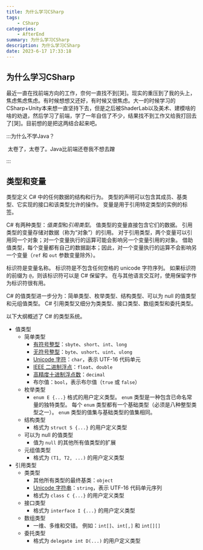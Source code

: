 ```yaml
---
title: 为什么学习CSharp
tags: 
    - CSharp
categories: 
    - AfterEnd
summary: 为什么学习CSharp
description: 为什么学习CSharp
date: 2023-6-17 17:33:18
---
```




## 为什么学习CSharp

最近一直在找前端方向的工作，奈何一直找不到[哭]。现实的重压到了我的头上，焦虑焦虑焦虑。有时候想想又还好，有时候又很焦虑。大一的时候学习的CSharp+Unity本来想一直坚持下去，但是之后被ShaderLab以及美术、建模啥的啥的劝退，然后学习了前端，学了一年自信了不少，结果找不到工作又给我打回去了[哭]。目前想的是把这两结合起来吧。

:::为什么不学Java？

​	太卷了，太卷了。Java比前端还卷我不想去蹭

:::



## 类型和变量

类型定义 C# 中的任何数据的结构和行为。 类型的声明可以包含其成员、基类型、它实现的接口和该类型允许的操作。 变量是用于引用特定类型的实例的标签。

C# 有两种类型：*值类型*和*引用类型*。 值类型的变量直接包含它们的数据。 引用类型的变量存储对数据（称为“对象”）的引用。 对于引用类型，两个变量可以引用同一个对象；对一个变量执行的运算可能会影响另一个变量引用的对象。 借助值类型，每个变量都有自己的数据副本；因此，对一个变量执行的运算不会影响另一个变量（`ref` 和 `out` 参数变量除外）。

标识符是变量名称。 标识符是不包含任何空格的 unicode 字符序列。 如果标识符的前缀为 `@`，则该标识符可以是 C# 保留字。 在与其他语言交互时，使用保留字作为标识符很有用。

C# 的值类型进一步分为：简单类型、枚举类型、结构类型、可以为 null 的值类型和元组值类型。 C# 引用类型又细分为类类型、接口类型、数组类型和委托类型。

以下大纲概述了 C# 的类型系统。

- 值类型
  - 简单类型
    - [有符号整型](https://learn.microsoft.com/zh-cn/dotnet/csharp/language-reference/builtin-types/integral-numeric-types)：`sbyte`、`short`、`int`、`long`
    - [无符号整型](https://learn.microsoft.com/zh-cn/dotnet/csharp/language-reference/builtin-types/integral-numeric-types)：`byte`、`ushort`、`uint`、`ulong`
    - [Unicode 字符](https://learn.microsoft.com/zh-cn/dotnet/standard/base-types/character-encoding-introduction)：`char`，表示 UTF-16 代码单元
    - [IEEE 二进制浮点](https://learn.microsoft.com/zh-cn/dotnet/csharp/language-reference/builtin-types/floating-point-numeric-types)：`float`、`double`
    - [高精度十进制浮点数](https://learn.microsoft.com/zh-cn/dotnet/csharp/language-reference/builtin-types/floating-point-numeric-types)：`decimal`
    - 布尔值：`bool`，表示布尔值（`true` 或 `false`）
  - 枚举类型
    - `enum E {...}` 格式的用户定义类型。 `enum` 类型是一种包含已命名常量的独特类型。 每个 `enum` 类型都有一个基础类型（必须是八种整型类型之一）。 `enum` 类型的值集与基础类型的值集相同。
  - 结构类型
    - 格式为 `struct S {...}` 的用户定义类型
  - 可以为 null 的值类型
    - 值为 `null` 的其他所有值类型的扩展
  - 元组值类型
    - 格式为 `(T1, T2, ...)` 的用户定义类型
- 引用类型
  - 类类型
    - 其他所有类型的最终基类：`object`
    - [Unicode 字符串](https://learn.microsoft.com/zh-cn/dotnet/standard/base-types/character-encoding-introduction)：`string`，表示 UTF-16 代码单元序列
    - 格式为 `class C {...}` 的用户定义类型
  - 接口类型
    - 格式为 `interface I {...}` 的用户定义类型
  - 数组类型
    - 一维、多维和交错。 例如：`int[]`、`int[,]` 和 `int[][]`
  - 委托类型
    - 格式为 `delegate int D(...)` 的用户定义类型